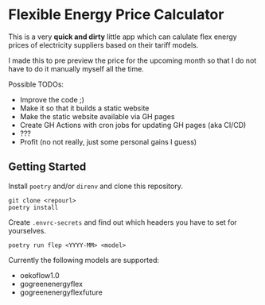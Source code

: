 # Flexible Energy Price Calculator

This is a very **quick and dirty** little app which can calulate flex energy prices of electricity suppliers based on their tariff models.

I made this to pre preview the price for the upcoming month so that I do not have to do it manually myself all the time.

Possible TODOs:

* Improve the code ;)
* Make it so that it builds a static website
* Make the static website available via GH pages
* Create GH Actions with cron jobs for updating GH pages (aka CI/CD)
* ???
* Profit (no not really, just some personal gains I guess)

## Getting Started

Install `poetry` and/or `direnv` and clone this repository.

```shell
git clone <repourl>
poetry install
```

Create `.envrc-secrets` and find out which headers you have to set for yourselves.

```shell
poetry run flep <YYYY-MM> <model>
```

Currently the following models are supported:

* oekoflow1.0
* gogreenenergyflex
* gogreenenergyflexfuture
